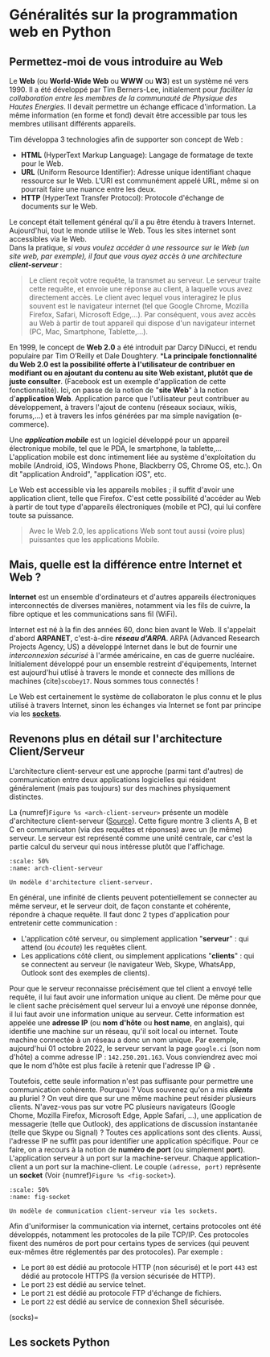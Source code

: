 # Généralités sur la programmation web en Python

## Permettez-moi de vous introduire au Web

Le **Web** (ou **World-Wide Web** ou **WWW** ou **W3**) est un système né vers 1990. Il a été développé par Tim Berners-Lee, initialement pour *faciliter la collaboration entre les membres de la communauté de Physique des Hautes Energies*. Il devait permettre un échange efficace d'information. La même information (en forme et fond) devait être accessible par tous les membres utilisant différents appareils. 

Tim développa 3 technologies afin de supporter son concept de Web :
- **HTML** (HyperText Markup Language): Langage de formatage de texte pour le Web.
- **URL** (Uniform Resource Identifier): Adresse unique identifiant chaque ressource sur le Web. L'URI est communément appelé URL, même si on pourrait faire une nuance entre les deux. 
- **HTTP** (HyperText Transfer Protocol): Protocole d'échange de documents sur le Web. 

Le concept était tellement général qu'il a pu être étendu à travers Internet. Aujourd'hui, tout le monde utilise le Web. Tous les sites internet sont accessibles via le Web. <br>
Dans la pratique, *si vous voulez accéder à une ressource sur le Web (un site web, par exemple), il faut que vous ayez accès à une architecture* ***client-serveur*** :
> Le client reçoit votre requête, la transmet au serveur. Le serveur traite cette requête, et envoie une réponse au client, à laquelle vous avez directement accès. Le client avec lequel vous interagirez le plus souvent est le navigateur internet (tel que Google Chrome, Mozilla Firefox, Safari, Microsoft Edge,...). Par conséquent, vous avez accès au Web à partir de tout appareil qui dispose d'un navigateur internet (PC, Mac, Smartphone, Tablette,...). 

En 1999, le concept de **Web 2.0** a été introduit par Darcy DiNucci, et rendu populaire par Tim O’Reilly et Dale Doughtery. ***La principale fonctionnalité du Web 2.0 est la possibilité offerte à l'utilisateur de contribuer en modifiant ou en ajoutant du contenu au site Web existant, plutôt que de juste consulter**. (Facebook est un exemple d'application de cette fonctionnalité). Ici, on passe de la notion de "**site Web**" à la notion d'**application Web**. Application parce que l'utilisateur peut contribuer au développement, à travers l'ajout de contenu (réseaux sociaux, wikis, forums,...) et à travers les infos générées par ma simple navigation (e-commerce).

Une ***application mobile*** est un logiciel développé pour un appareil électronique mobile, tel que le PDA, le smartphone, la tablette,... L'application mobile est donc intimement liée au système d'exploitation du mobile (Android, iOS, Windows Phone, Blackberry OS, Chrome OS, etc.). On dit "application Android", "application iOS", etc. 

Le Web est accessible via les appareils mobiles ; il suffit d'avoir une application client, telle que Firefox. C'est cette possibilité d'accéder au Web à partir de tout type d'appareils électroniques (mobile et PC), qui lui confère toute sa puissance.

> Avec le Web 2.0, les applications Web sont tout aussi (voire plus) puissantes que les applications Mobile.

## Mais, quelle est la différence entre Internet et Web ?

**Internet** est un ensemble d'ordinateurs et d'autres appareils électroniques interconnectés de diverses manières, notamment via les fils de cuivre, la fibre optique et les communications sans fil (WiFi).

Internet est né à la fin des années 60, donc bien avant le Web. Il s'appelait d'abord **ARPANET**, c'est-à-dire ***réseau d'ARPA***. ARPA (Advanced Research Projects Agency, US) a développé Internet dans le but de fournir une *interconnexion sécurisé* à l'armée américaine, en cas de guerre nucléaire. Initialement développé pour un ensemble restreint d'équipements, Internet est aujourd'hui utlisé à travers le monde et connecte des millions de machines {cite}`scobey17`. Nous sommes tous connectés !

Le Web est certainement le système de collaboraton le plus connu et le plus utilisé à travers Internet, sinon les échanges via Internet se font par principe via les [**sockets**](socks).

## Revenons plus en détail sur l'architecture Client/Serveur

L'architecture client-serveur est une approche (parmi tant d'autres) de communication entre deux applications logicielles qui résident généralement (mais pas toujours) sur des machines physiquement distinctes.

La {numref}`Figure %s <arch-client-serveur>` présente un modèle d'architecture client-serveur ([Source](https://info.blaisepascal.fr/nsi-sockets-python)). Cette figure montre 3 clients A, B et C en communicaton (via des requêtes et réponses) avec un (le même) serveur. Le serveur est représenté comme une unité centrale, car c'est la partie calcul du serveur qui nous intéresse plutôt que l'affichage.

```{figure} /_static/arch-client-serveur.png
:scale: 50%
:name: arch-client-serveur

Un modèle d'architecture client-serveur.
```

En général, une infinité de clients peuvent potentiellement se connecter au même serveur, et le serveur doit, de façon constante et cohérente, répondre à chaque requête. Il faut donc 2 types d'application pour entretenir cette communication :

- L'application côté serveur, ou simplement application "**serveur**" : qui attend (ou *écoute*) les requêtes client.
- Les applications côté client, ou simplement applications "**clients**" : qui se connectent au serveur (le navigateur Web, Skype, WhatsApp, Outlook sont des exemples de clients). 

Pour que le serveur reconnaisse précisément que tel client a envoyé telle requête, il lui faut avoir une information unique au client. De même pour que le client sache précisément quel serveur lui a envoyé une réponse donnée, il lui faut avoir une information unique au serveur. Cette information est appelée une **adresse IP** (ou **nom d'hôte** ou **host name**, en anglais), qui identifie une machine sur un réseau, qu'il soit local ou internet. Toute machine connectée à un réseau a donc un nom unique. Par exemple, aujourd'hui 01 octobre 2022, le serveur servant la page `google.ci` (son nom d'hôte) a comme adresse IP : `142.250.201.163`. Vous conviendrez avec moi que le nom d'hôte est plus facile à retenir que l'adresse IP :smiley: . 

Toutefois, cette seule information n'est pas suffisante pour permettre une communication cohérente. Pourquoi ? Vous souvenez qu'on a mis ***clients*** au pluriel ? On veut dire que sur une même machine peut résider plusieurs clients. N'avez-vous pas sur votre PC plusieurs navigateurs (Google Chome, Mozilla Firefox, Microsoft Edge, Apple Safari, ...), une application de messagerie (telle que Outlook), des applications de discussion instantanée (telle que Skype ou Signal) ? Toutes ces applications sont des clients. Aussi, l'adresse IP ne suffit pas pour identifier une application spécifique. Pour ce faire, on a recours à la notion de **numéro de port** (ou simplement **port**). L'application serveur à un port sur la machine-serveur. Chaque application-client a un port sur la machine-client. Le couple `(adresse, port)` représente un **socket** (Voir {numref}`Figure %s <fig-socket>`).

```{figure} /_static/fig-socket.png
:scale: 50%
:name: fig-socket

Un modèle de communication client-serveur via les sockets.
```

Afin d'uniformiser la communication via internet, certains protocoles ont été développés, notamment les protocoles de la pile TCP/IP. Ces protocoles fixent des numéros de port pour certains types de services (qui peuvent eux-mêmes être réglementés par des protocoles). Par exemple :

- Le port `80` est dédié au protocole HTTP (non sécurisé) et le port `443` est dédié au protocole HTTPS (la version sécurisée de HTTP).
- Le port `23` est dédié au service telnet.
- Le port `21` est dédié au protocole FTP d'échange de fichiers.
- Le port `22` est dédié au service de connexion Shell sécurisée.

(socks)=

## Les sockets Python


```{bibliography}
```
